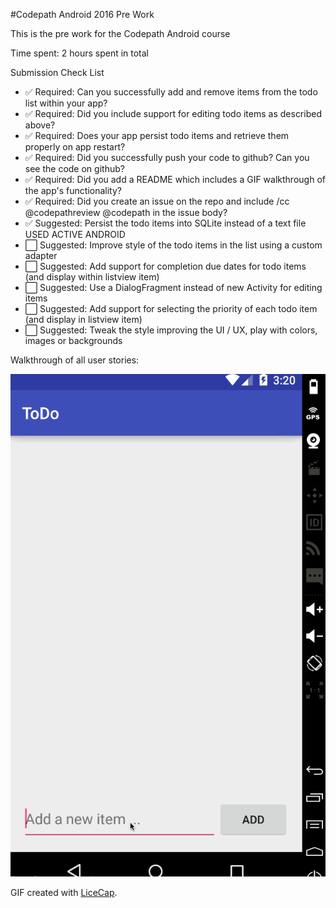 #Codepath Android 2016 Pre Work

This is the pre work for the Codepath Android course

Time spent: 2 hours spent in total

Submission Check List

* :white_check_mark: Required: Can you successfully add and remove items from the todo list within your app?
* :white_check_mark: Required: Did you include support for editing todo items as described above?
* :white_check_mark: Required: Does your app persist todo items and retrieve them properly on app restart?
* :white_check_mark: Required: Did you successfully push your code to github? Can you see the code on github?
* :white_check_mark: Required: Did you add a README which includes a GIF walkthrough of the app's functionality?
* :white_check_mark: Required: Did you create an issue on the repo and include /cc @codepathreview @codepath in the issue body?
* :white_check_mark: Suggested: Persist the todo items into SQLite instead of a text file USED ACTIVE ANDROID
* :white_large_square: Suggested: Improve style of the todo items in the list using a custom adapter
* :white_large_square: Suggested: Add support for completion due dates for todo items (and display within listview item)
* :white_large_square: Suggested: Use a DialogFragment instead of new Activity for editing items
* :white_large_square: Suggested: Add support for selecting the priority of each todo item (and display in listview item)
* :white_large_square: Suggested: Tweak the style improving the UI / UX, play with colors, images or backgrounds


Walkthrough of all user stories:

![Video Walkthrough](anim_todo.gif)

GIF created with [LiceCap](http://www.cockos.com/licecap/).
